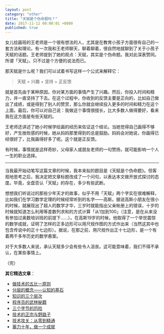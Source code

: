 ```yaml
---
layout: post
category: "other"
title: "天赋是个伪命题吗？"
date: 2017-11-12 00:00:01 +0800
published: true
---
```


女儿绘画班的王老师是一个很有想法的人，尤其是在教育小孩子方面很有自己的一套方法和理论。有一次我和王老师聊天，聊着聊着，很自然地就聊到了关于小孩子天赋的话题。王老师提到了她的观点：天赋，其实是个伪命题。我对此深表赞同。所谓「天赋」，只不过是个方便的说法而已。

<!--more-->

那天赋是什么呢？我们可以试着书写这样一个公式来解释它：

> 天赋 = 兴趣 + 坚持 + 正反馈

就是首先由于某种原因，你对某方面的事情产生了兴趣。然后，你投入时间和精力，并一直坚持了下去。在这个过程中，你收到的反馈主要是正向的，比如自己做出了成绩，或是得到了别人的赞赏，那么你就会继续投入更多的时间和精力在这个上面。最后，你可以对自己说：我做这个事情很擅长，比大多数人做得要好，看来我在这方面是有些天赋的。

王老师还讲述了她小时候学绘画的经历来佐证这个结论。当她觉得自己画得不够好，产生挫败感的时候，她从妈妈那里得到的总是鼓励。妈妈会对她说，你画得已经很好了，比我画得好多了呢。这个就是正反馈。

有时候，事情就是这样奇妙，父母家人或朋友老师的一句赞扬，就可能影响一个人一生的职业选择。

---

当我最开始动笔写这篇文章的时候，我本来拟的题目是《天赋是个伪命题》。但客观地思考之后，我决定把文章标题改成了一个问句，以表达本文做开放式探讨的态度。毕竟，全盘否认「天赋」的存在，多少有些武断。

想想我们听说过的那些少年天才的故事，似乎不用「天赋」两个字实在很难解释，比如我们在学习数学定理的时候经常听到的名字——高斯。据说高斯小朋友在很小的时候，就展现出了超人的数学才华，三岁时就能指出父亲帐册上的错误，十岁的时候就知道怎么利用等差数列求和的方式计算「从1加到100」（注意，是在从来没有参加过奥数培训班的前提下......）。在高斯19岁的时候，他取得了一个举世震惊的数学成就，证明了怎样的正多边形可以用尺规作图的方式作出来（当然这其中也包含传说中的正十七边形）。据说，在那之前，用尺规作出正十七边形，是一个有着两千多年历史的数学悬案。

对于大多数人来说，承认天赋多少会有些令人沮丧。这可能意味着，我们不得不承认，在某些事情上。

（完）


**其它精选文章**：

* [做技术的五比一原则](https://mp.weixin.qq.com/s?__biz=MzA4NTg1MjM0Mg==&amp;mid=2657261555&amp;idx=1&amp;sn=3662a2635ecf6f67185abfd697b1057c&amp;chksm=84479e2ab330173cebe16826942b034daec79ded13ee4c03003d7bef262d4969ef0ffb1a0cfb#rd)
* [分层的概念——认知的基石](https://mp.weixin.qq.com/s?__biz=MzA4NTg1MjM0Mg==&mid=2657261549&idx=1&sn=350d445acf339ce19e7aab1ff19d92d0&chksm=84479e34b3301722aea0aaaa6f74656dd3e9509d70bf5719fb3992d744312bdd1484fc0c1852#rd)
* [知识的三个层次](https://mp.weixin.qq.com/s?__biz=MzA4NTg1MjM0Mg==&mid=2657261491&idx=1&sn=cff9bcc4d4cc8c5e642309f7ac1dd5b3&chksm=84479e6ab330177c51bbf8178edc0a6f0a1d56bbeb997ab1cf07d5489336aa59748dea1b3bbc#rd)
* [程序员的武林秘籍](https://mp.weixin.qq.com/s?__biz=MzA4NTg1MjM0Mg==&mid=2657261552&idx=1&sn=dca554ca23c19394b1e0863bf08b5d49&chksm=84479e29b330173fc24e9c32e20ccd628ddfc6f9c71546dc31f4ebee49fca1c1bc4cc19d31c7#rd)
* [三个字节的历险](https://mp.weixin.qq.com/s?__biz=MzA4NTg1MjM0Mg==&mid=2657261541&idx=1&sn=2f1ea200389d82e7340a5b4103968d7f&chksm=84479e3cb330172a6b2285d4199822143ad05ef8e8c878b98d4ee4f857664c3d15f54e0aab50#rd)
* [技术的正宗与野路子](https://mp.weixin.qq.com/s?__biz=MzA4NTg1MjM0Mg==&mid=2657261357&idx=1&sn=ebb11a1623e00ca8e6ad55c9ad6b2547#rd)
* [技术攻关：从零到精通](https://mp.weixin.qq.com/s?__biz=MzA4NTg1MjM0Mg==&mid=2657261530&idx=1&sn=6e2e80a0895325861541c2b4266ae374&chksm=84479e03b3301715c53f0eebff06f6eca7d4a4089a635a2628e31480a5ca9e328403992f435b#rd)
* [蓄力十年，做一个成就](https://mp.weixin.qq.com/s?__biz=MzA4NTg1MjM0Mg==&mid=2657261524&idx=1&sn=f41934e050c964edd71371923c89e7cc&chksm=84479e0db330171b4211c0c31d11f94ed2508a68adc8760b173e448c26ab7b99964d5038c4dd#rd)

